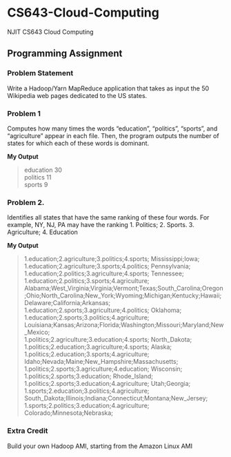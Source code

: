 # CS643-Cloud-Computing
NJIT CS643 Cloud Computing
## Programming Assignment
### Problem Statement
Write a Hadoop/Yarn MapReduce application that takes as input the 50 Wikipedia web pages
dedicated to the US states.
### Problem 1
Computes how many times the words “education”, “politics”, “sports”, and “agriculture” appear in
each file. Then, the program outputs the number of states for which each of these words is dominant. </br>

**My Output**
> education	30 </br>
> politics	11 </br>
> sports	9 </br>
### Problem 2.
Identifies all states that have the same ranking of these four words. For example, NY, NJ, PA may
have the ranking 1. Politics; 2. Sports. 3. Agriculture; 4. Education

**My Output**
> 1.education;2.agriculture;3.politics;4.sports;	Mississippi;Iowa; </br>
> 1.education;2.agriculture;3.sports;4.politics;	Pennsylvania;</br>
> 1.education;2.politics;3.agriculture;4.sports;	Tennessee;</br>
> 1.education;2.politics;3.sports;4.agriculture;	Alabama;West_Virginia;Virginia;Vermont;Texas;South_Carolina;Oregon;Ohio;North_Carolina;New_York;Wyoming;Michigan;Kentucky;Hawaii;Delaware;California;Arkansas; </br>
> 1.education;2.sports;3.agriculture;4.politics;	Oklahoma; </br>
> 1.education;2.sports;3.politics;4.agriculture;	Louisiana;Kansas;Arizona;Florida;Washington;Missouri;Maryland;New_Mexico; </br>
> 1.politics;2.agriculture;3.education;4.sports;	North_Dakota; </br>
> 1.politics;2.education;3.agriculture;4.sports;	Alaska;</br>
> 1.politics;2.education;3.sports;4.agriculture;	Idaho;Nevada;Maine;New_Hampshire;Massachusetts;</br>
> 1.politics;2.sports;3.agriculture;4.education;	Wisconsin;</br>
> 1.politics;2.sports;3.education;	Rhode_Island;</br>
> 1.politics;2.sports;3.education;4.agriculture;	Utah;Georgia;</br>
> 1.sports;2.education;3.politics;4.agriculture;	South_Dakota;Illinois;Indiana;Connecticut;Montana;New_Jersey;</br>
> 1.sports;2.politics;3.education;4.agriculture;	Colorado;Minnesota;Nebraska;</br>
### Extra Credit
Build your own Hadoop AMI, starting from the Amazon Linux AMI
